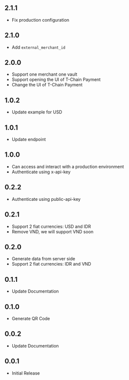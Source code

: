 ## 2.1.1
* Fix production configuration

## 2.1.0
* Add `external_merchant_id`

## 2.0.0
* Support one merchant one vault 
* Support opening the UI of T-Chain Payment
* Change the UI of T-Chain Payment

## 1.0.2
* Update example for USD

## 1.0.1
* Update endpoint

## 1.0.0
* Can access and interact with a production environment
* Authenticate using x-api-key 

## 0.2.2
* Authenticate using public-api-key 

## 0.2.1
* Support 2 fiat currencies: USD and IDR
* Remove VND, we will support VND soon

## 0.2.0
* Generate data from server side
* Support 2 fiat currencies: IDR and VND

## 0.1.1
* Update Documentation

## 0.1.0
* Generate QR Code

## 0.0.2
* Update Documentation

## 0.0.1
* Initial Release